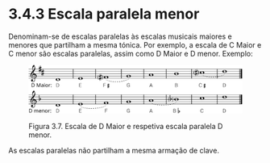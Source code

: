 # 3.4.3 Escala paralela menor

Denominam-se de escalas paralelas às escalas musicais maiores e menores que partilham a mesma tónica. Por exemplo, a escala de C Maior e C menor são escalas paralelas, assim como D Maior e D menor. Exemplo:



<figure><img src="../../.gitbook/assets/scale_dmajor_dminor_parallel.svg" alt=""><figcaption><p>Figura 3.7. Escala de D Maior e respetiva escala paralela D menor.</p></figcaption></figure>



As escalas paralelas não partilham a mesma armação de clave.
